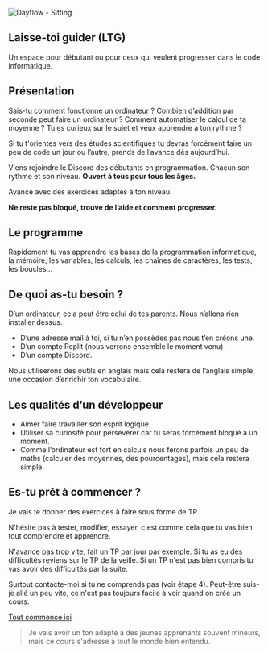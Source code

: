 
![Dayflow - Sitting](https://user-images.githubusercontent.com/107787061/174484634-84d395b6-d62f-443c-b2b6-f5c903f3b545.png)
## Laisse-toi guider (LTG)

Un espace pour débutant ou pour ceux qui veulent progresser dans le code informatique.

## Présentation

Sais-tu comment fonctionne un ordinateur ?
Combien d’addition par seconde peut faire un ordinateur ?
Comment automatiser le calcul de ta moyenne ?
Tu es curieux sur le sujet et veux apprendre à ton rythme ?

Si tu t'orientes vers des études scientifiques tu devras forcément faire un peu de code un jour ou l’autre, prends de l’avance dès aujourd’hui.

Viens rejoindre le Discord des débutants en programmation. Chacun son rythme et son niveau. **Ouvert à tous pour tous les âges.**

Avance avec des exercices adaptés à ton niveau.

**Ne reste pas bloqué, trouve de l’aide et comment progresser.**

## Le programme
Rapidement tu vas apprendre les bases de la programmation informatique, la mémoire, les variables, les calculs, les chaînes de caractères, les tests, les boucles...

## De quoi as-tu besoin ?
D’un ordinateur, cela peut être celui de tes parents. Nous n’allons rien installer dessus.

- D’une adresse mail à toi, si tu n’en possèdes pas nous t’en créons une.
- D’un compte Replit (nous verrons ensemble le moment venu)
- D’un compte Discord.

Nous utiliserons des outils en anglais mais cela restera de l’anglais simple, une occasion d’enrichir ton vocabulaire.

## Les qualités d’un développeur

- Aimer faire travailler son esprit logique
- Utiliser sa curiosité pour persévérer car tu seras forcément bloqué à un moment.
- Comme l’ordinateur est fort en calculs nous ferons parfois un peu de maths (calculer des moyennes, des pourcentages), mais cela restera simple.

## Es-tu prêt à commencer ?

Je vais te donner des exercices à faire sous forme de TP.

N'hésite pas à tester, modifier, essayer, c'est comme cela que tu vas bien tout comprendre et apprendre.

N'avance pas trop vite, fait un TP par jour par exemple. Si tu as eu des difficultés reviens sur le TP de la veille. Si un TP n'est pas bien compris tu vas avoir des difficultés par la suite.

Surtout contacte-moi si tu ne comprends pas (voir étape 4). Peut-être suis-je allé un peu vite, ce n'est pas toujours facile à voir quand on crée un cours.

[Tout commence ici](01_Decouverte.md)

> Je vais avoir un ton adapté à des jeunes apprenants souvent mineurs, mais ce cours s'adresse à tout le monde bien entendu.

